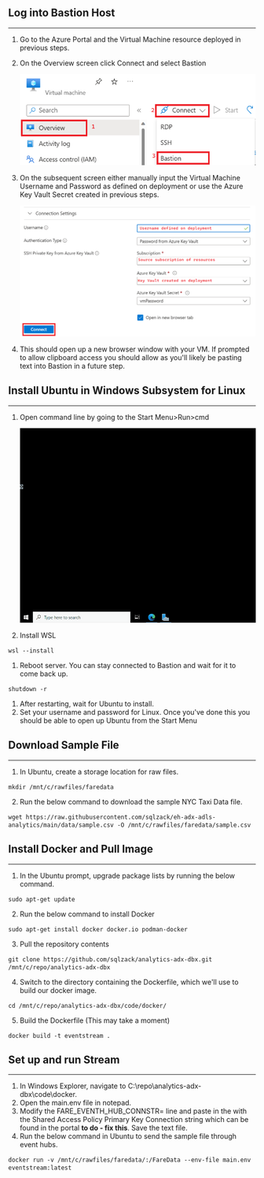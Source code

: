 ## Log into Bastion Host
___
1)  Go to the Azure Portal and the Virtual Machine resource deployed in previous steps.
2)  On the Overview screen click Connect and select Bastion

      ![](./images/vmSetup01.png)
3) On the subsequent screen either manually input the Virtual Machine Username and Password as defined on deployment or use the Azure Key Vault Secret created in previous steps.


      ![](./images/vmSetup02.png)
4) This should open up a new browser window with your VM. If prompted to allow clipboard access you should allow as you'll likely be pasting text into Bastion in a future step.


## Install Ubuntu in Windows Subsystem for Linux
___
1) Open command line by going to the Start Menu>Run>cmd

    ![](./images/opencmd.gif)

2) Install WSL
```
wsl --install
```
1) Reboot server. You can stay connected to Bastion and wait for it to come back up.
```
shutdown -r
```
1) After restarting, wait for Ubuntu to install.
2) Set your username and password for Linux. Once you've done this you should be able to open up Ubuntu from the Start Menu

## Download Sample File
___
1) In Ubuntu, create a storage location for raw files.
```
mkdir /mnt/c/rawfiles/faredata
```
2) Run the below command to download the sample NYC Taxi Data file.
```
wget https://raw.githubusercontent.com/sqlzack/eh-adx-adls-analytics/main/data/sample.csv -O /mnt/c/rawfiles/faredata/sample.csv
```

## Install Docker and Pull Image
___
1) In the Ubuntu prompt, upgrade package lists by running the below command.
```
sudo apt-get update
```
2) Run the below command to install Docker
```
sudo apt-get install docker docker.io podman-docker
```
3) Pull the repository contents
```
git clone https://github.com/sqlzack/analytics-adx-dbx.git /mnt/c/repo/analytics-adx-dbx
```
4) Switch to the directory containing the Dockerfile, which we'll use to build our docker image.
```
cd /mnt/c/repo/analytics-adx-dbx/code/docker/
```
5) Build the Dockerfile (This may take a moment)
```
docker build -t eventstream .
```

## Set up and run Stream
___
1) In Windows Explorer, navigate to C:\repo\analytics-adx-dbx\code\docker.
2) Open the main.env file in notepad.
3) Modify the FARE_EVENTH_HUB_CONNSTR= line and paste in the with the Shared Access Policy Primary Key Connection string which can be found in the portal **to do - fix this**. Save the text file.
4) Run the below command in Ubuntu to send the sample file through event hubs.
```
docker run -v /mnt/c/rawfiles/faredata/:/FareData --env-file main.env eventstream:latest
```